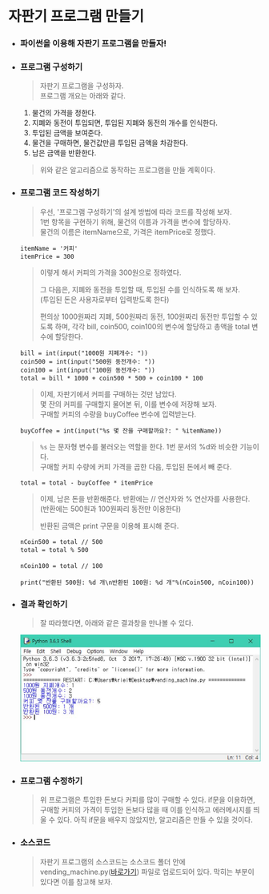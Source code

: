 # 자판기 프로그램 만들기

-   ### 파이썬을 이용해 자판기 프로그램을 만들자!
-   ### 프로그램 구성하기

    > 자판기 프로그램을 구성하자. <br>
    > 프로그램 개요는 아래와 같다.

    1.  물건의 가격을 정한다.
    2.  지폐와 동전이 투입되면, 투입된 지폐와 동전의 개수를 인식한다.
    3.  투입된 금액을 보여준다.
    4.  물건을 구매하면, 물건값만큼 투입된 금액을 차감한다.
    5.  남은 금액을 반환한다.

    >  위와 같은 알고리즘으로 동작하는 프로그램을 만들 계획이다.

-   ### 프로그램 코드 작성하기

    > 우선, '프로그램 구성하기'의 설계 방법에 따라 코드를 작성해 보자.<br>
    > 1번 항목을 구현하기 위해, 물건의 이름과 가격을 변수에 할당하자.<br>
    > 물건의 이름은 itemName으로, 가격은 itemPrice로 정했다.

    ```{.python}
    itemName = '커피'
    itemPrice = 300
    ```

    > 이렇게 해서 커피의 가격을 300원으로 정하였다.<p>
    > 그 다음은, 지폐와 동전을 투입할 때, 투입된 수를 인식하도록 해 보자.<br>
    > (투입된 돈은 사용자로부터 입력받도록 한다)<p>
    > 편의상 1000원짜리 지폐, 500원짜리 동전, 100원짜리 동전만 투입할 수 있도록 하며, 각각 bill, coin500, coin100의 변수에 할당하고 총액을 total 변수에 할당한다.

    ```{.python}
    bill = int(input("1000원 지폐개수: "))
    coin500 = int(input("500원 동전개수: "))
    coin100 = int(input("100원 동전개수: "))
    total = bill * 1000 + coin500 * 500 + coin100 * 100
    ```

    > 이제, 자판기에서 커피를 구매하는 것만 남았다.<br>
    > 몇 잔의 커피를 구매할지 물어본 뒤, 이를 변수에 저장해 보자.<br>
    > 구매할 커피의 수량을 buyCoffee 변수에 입력받는다.

    ```{.python}
    buyCoffee = int(input("%s 몇 잔을 구매할까요?: " %itemName))
    ```

    > `%s` 는 문자형 변수를 불러오는 역할을 한다. 1번 문서의 %d와 비슷한 기능이다. <br>
    구매할 커피 수량에 커피 가격을 곱한 다음, 투입된 돈에서 빼 준다.

    ```{.python}
    total = total - buyCoffee * itemPrice
    ```

    > 이제, 남은 돈을 반환해준다. 반환에는 // 연산자와 % 연산자를 사용한다.<br>
    > (반환에는 500원과 100원짜리 동전만 이용한다)<p>
    > 반환된 금액은 print 구문을 이용해 표시해 준다.

    ```{.python}
    nCoin500 = total // 500
    total = total % 500

    nCoin100 = total // 100

    print("반환된 500원: %d 개\n반환된 100원: %d 개"%(nCoin500, nCoin100))
    ```

-   ### 결과 확인하기

    > 잘 따라했다면, 아래와 같은 결과창을 만나볼 수 있다.

      <img src="https://github.com/boringariel/python/blob/master/lecture/image/vending_machine.JPG?raw=true">

-   ### 프로그램 수정하기

    > 위 프로그램은 투입한 돈보다 커피를 많이 구매할 수 있다. if문을 이용하면, 구매할 커피의 가격이 투입한 돈보다 많을 때 이를 인식하고 에러메시지를 띄울 수 있다. 아직 if문을 배우지 않았지만, 알고리즘은 만들 수 있을 것이다.

-   ### 소스코드
    > 자판기 프로그램의 소스코드는 소스코드 폴더 안에 vending_machine.py(<a href="https://github.com/boringariel/python/blob/master/%EC%86%8C%EC%8A%A4%EC%BD%94%EB%93%9C/vending_machine.py">바로가기</a>) 파일로 업로드되어 있다. 막히는 부분이 있다면 이를 참고해 보자.
